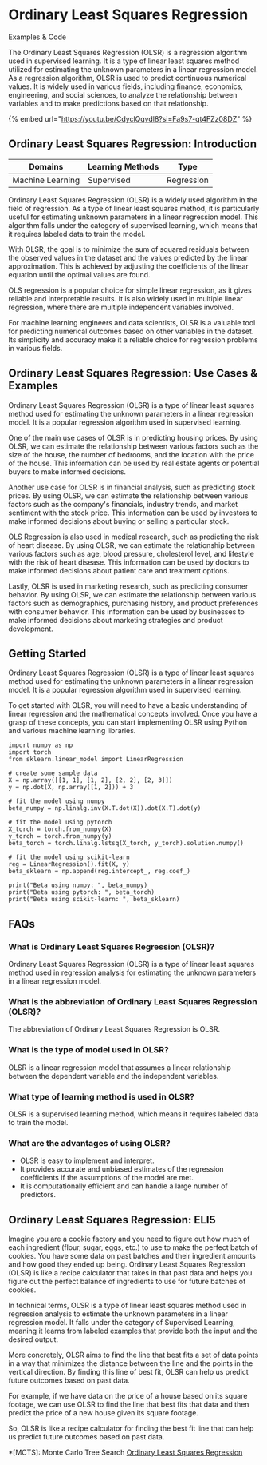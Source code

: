 # Ordinary Least Squares Regression

Examples & Code

The Ordinary Least Squares Regression (OLSR) is a regression algorithm used in supervised learning. It is a type of linear least squares method utilized for estimating the unknown parameters in a linear regression model. As a regression algorithm, OLSR is used to predict continuous numerical values. It is widely used in various fields, including finance, economics, engineering, and social sciences, to analyze the relationship between variables and to make predictions based on that relationship.

{% embed url="https://youtu.be/CdyclQqvdl8?si=Fa9s7-qt4FZz08DZ" %}

## Ordinary Least Squares Regression: Introduction

| Domains          | Learning Methods | Type       |
| ---------------- | ---------------- | ---------- |
| Machine Learning | Supervised       | Regression |

Ordinary Least Squares Regression (OLSR) is a widely used algorithm in the field of regression. As a type of linear least squares method, it is particularly useful for estimating unknown parameters in a linear regression model. This algorithm falls under the category of supervised learning, which means that it requires labeled data to train the model.

With OLSR, the goal is to minimize the sum of squared residuals between the observed values in the dataset and the values predicted by the linear approximation. This is achieved by adjusting the coefficients of the linear equation until the optimal values are found.

OLS regression is a popular choice for simple linear regression, as it gives reliable and interpretable results. It is also widely used in multiple linear regression, where there are multiple independent variables involved.

For machine learning engineers and data scientists, OLSR is a valuable tool for predicting numerical outcomes based on other variables in the dataset. Its simplicity and accuracy make it a reliable choice for regression problems in various fields.

## Ordinary Least Squares Regression: Use Cases & Examples

Ordinary Least Squares Regression (OLSR) is a type of linear least squares method used for estimating the unknown parameters in a linear regression model. It is a popular regression algorithm used in supervised learning.

One of the main use cases of OLSR is in predicting housing prices. By using OLSR, we can estimate the relationship between various factors such as the size of the house, the number of bedrooms, and the location with the price of the house. This information can be used by real estate agents or potential buyers to make informed decisions.

Another use case for OLSR is in financial analysis, such as predicting stock prices. By using OLSR, we can estimate the relationship between various factors such as the company's financials, industry trends, and market sentiment with the stock price. This information can be used by investors to make informed decisions about buying or selling a particular stock.

OLS Regression is also used in medical research, such as predicting the risk of heart disease. By using OLSR, we can estimate the relationship between various factors such as age, blood pressure, cholesterol level, and lifestyle with the risk of heart disease. This information can be used by doctors to make informed decisions about patient care and treatment options.

Lastly, OLSR is used in marketing research, such as predicting consumer behavior. By using OLSR, we can estimate the relationship between various factors such as demographics, purchasing history, and product preferences with consumer behavior. This information can be used by businesses to make informed decisions about marketing strategies and product development.

## Getting Started

Ordinary Least Squares Regression (OLSR) is a type of linear least squares method used for estimating the unknown parameters in a linear regression model. It is a popular regression algorithm used in supervised learning.

To get started with OLSR, you will need to have a basic understanding of linear regression and the mathematical concepts involved. Once you have a grasp of these concepts, you can start implementing OLSR using Python and various machine learning libraries.

```
import numpy as np
import torch
from sklearn.linear_model import LinearRegression

# create some sample data
X = np.array([[1, 1], [1, 2], [2, 2], [2, 3]])
y = np.dot(X, np.array([1, 2])) + 3

# fit the model using numpy
beta_numpy = np.linalg.inv(X.T.dot(X)).dot(X.T).dot(y)

# fit the model using pytorch
X_torch = torch.from_numpy(X)
y_torch = torch.from_numpy(y)
beta_torch = torch.linalg.lstsq(X_torch, y_torch).solution.numpy()

# fit the model using scikit-learn
reg = LinearRegression().fit(X, y)
beta_sklearn = np.append(reg.intercept_, reg.coef_)

print("Beta using numpy: ", beta_numpy)
print("Beta using pytorch: ", beta_torch)
print("Beta using scikit-learn: ", beta_sklearn)

```

## FAQs

### What is Ordinary Least Squares Regression (OLSR)?

Ordinary Least Squares Regression (OLSR) is a type of linear least squares method used in regression analysis for estimating the unknown parameters in a linear regression model.

### What is the abbreviation of Ordinary Least Squares Regression (OLSR)?

The abbreviation of Ordinary Least Squares Regression is OLSR.

### What is the type of model used in OLSR?

OLSR is a linear regression model that assumes a linear relationship between the dependent variable and the independent variables.

### What type of learning method is used in OLSR?

OLSR is a supervised learning method, which means it requires labeled data to train the model.

### What are the advantages of using OLSR?

* OLSR is easy to implement and interpret.
* It provides accurate and unbiased estimates of the regression coefficients if the assumptions of the model are met.
* It is computationally efficient and can handle a large number of predictors.

## Ordinary Least Squares Regression: ELI5

Imagine you are a cookie factory and you need to figure out how much of each ingredient (flour, sugar, eggs, etc.) to use to make the perfect batch of cookies. You have some data on past batches and their ingredient amounts and how good they ended up being. Ordinary Least Squares Regression (OLSR) is like a recipe calculator that takes in that past data and helps you figure out the perfect balance of ingredients to use for future batches of cookies.

In technical terms, OLSR is a type of linear least squares method used in regression analysis to estimate the unknown parameters in a linear regression model. It falls under the category of Supervised Learning, meaning it learns from labeled examples that provide both the input and the desired output.

More concretely, OLSR aims to find the line that best fits a set of data points in a way that minimizes the distance between the line and the points in the vertical direction. By finding this line of best fit, OLSR can help us predict future outcomes based on past data.

For example, if we have data on the price of a house based on its square footage, we can use OLSR to find the line that best fits that data and then predict the price of a new house given its square footage.

So, OLSR is like a recipe calculator for finding the best fit line that can help us predict future outcomes based on past data.

\*\[MCTS]: Monte Carlo Tree Search [Ordinary Least Squares Regression](https://serp.ai/ordinary-least-squares-regression/)

